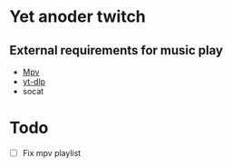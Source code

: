 # Yet anoder twitch


## External requirements for music play

- [Mpv](https://mpv.io/installation/)
- [yt-dlp](https://github.com/yt-dlp/yt-dlp)
- socat  

# Todo
- [ ] Fix mpv playlist 
